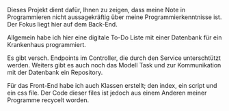 Dieses Projekt dient dafür, Ihnen zu zeigen, dass meine Note in Programmieren nicht aussagekräftig über meine Programmierkenntnisse ist. Der Fokus liegt hier auf dem Back-End.

Allgemein habe ich hier eine digitale To-Do Liste mit einer Datenbank für ein Krankenhaus programmiert. 

Es gibt versch. Endpoints im Controller, die durch den Service unterschtützt werden. Weiters gibt es auch noch das Modell Task und zur Kommunikation mit der Datenbank ein Repository.

Für das Front-End habe ich auch Klassen erstellt; den index, ein script und ein css file. Der Code dieser files ist jedoch aus einem Anderen meiner Programme recycelt worden. 
